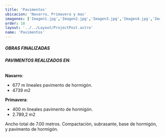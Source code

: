 ```yaml
---
title: 'Pavimentos'
ubicacion: 'Navarro, Primavera y mas'
imagenes: ['Imagen1.jpg','Imagen2.jpg','Imagen3.jpg','Imagen4.jpg','Imagen5.jpg','Imagen6.jpg','Imagen7.jpg','Imagen8.jpg','Imagen9.jpg','Imagen10.jpg','Imagen11.jpg','Imagen12.jpg']
order: 18
layout: '../../Layout/ProjectPost.astro'
name: 'Pavimentos'
---
```

##### **OBRAS FINALIZADAS**
###### **PAVIMENTOS REALIZADOS EN**:

**Navarro**:
  - 677 m lineales pavimento de hormigón.
  - 4739 m2

**Primavera**:
  - 400 m lineales pavimento de hormigón.
  - 2.789,2 m2

Ancho total de 7.00 metros.
Compactación, subrasante, base de hormigón, y pavimento de hormigón.
